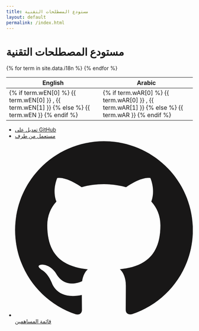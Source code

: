 ```yaml
---
title: مستودع المصطلحات التقنية
layout: default
permalink: /index.html
---
```


<!-- prettier-ignore-start -->
<!-- markdownlint-disable -->

<div class="content">
<h1>مستودع المصطلحات التقنية</h1>
  <table id="table_id" class="display">
    <thead>
      <tr>
        <th>English</th>
        <th>Arabic</th>
      </tr>
    </thead>
    <tbody>
    {% for term in site.data.i18n %}
      <tr>
        <td>
          <div itemscope itemtype="https://schema.org/DefinedTerm">
          {% if term.wEN[0] %}
            <span itemprop="termCode"> {{ term.wEN[0] }} </span>, 
            <span itemprop="name"> {{ term.wEN[1] }} </span>
            {% else %}
            <span itemprop="name"> {{ term.wEN }} </span>
          {% endif %}   
            <link itemprop="inDefinedTermSet" href="http://id.loc.gov/vocabulary/resourceTypes"/>
         </div>
        </td>
        <td>
          <div itemscope itemtype="https://schema.org/DefinedTerm">
          {% if term.wAR[0] %}
            <span itemprop="name"> {{ term.wAR[0] }} </span>, 
            <span itemprop="alternateName"> {{ term.wAR[1] }} </span>
          {% else %}
            <span itemprop="name"> {{ term.wAR }} </span>
          {% endif %}
            <link itemprop="inDefinedTermSet" href="http://id.loc.gov/vocabulary/resourceTypes"/>
         </div>
        </td>
      </tr>
      {% endfor %}
    </tbody>
  </table> 
</div>
<footer>
    <ul>
      <li><a href="https://github.com/softvenue/i18n">تعديل على GitHub</a></li>
      <li><a href="/used-by">مستعمل من طرف</a></li>
      <li><a class="button" href="/contributors">
        <svg fill="#181717" role="img" viewBox="0 0 24 24" xmlns="http://www.w3.org/2000/svg"><path d="M12 .297c-6.63 0-12 5.373-12 12 0 5.303 3.438 9.8 8.205 11.385.6.113.82-.258.82-.577 0-.285-.01-1.04-.015-2.04-3.338.724-4.042-1.61-4.042-1.61C4.422 18.07 3.633 17.7 3.633 17.7c-1.087-.744.084-.729.084-.729 1.205.084 1.838 1.236 1.838 1.236 1.07 1.835 2.809 1.305 3.495.998.108-.776.417-1.305.76-1.605-2.665-.3-5.466-1.332-5.466-5.93 0-1.31.465-2.38 1.235-3.22-.135-.303-.54-1.523.105-3.176 0 0 1.005-.322 3.3 1.23.96-.267 1.98-.399 3-.405 1.02.006 2.04.138 3 .405 2.28-1.552 3.285-1.23 3.285-1.23.645 1.653.24 2.873.12 3.176.765.84 1.23 1.91 1.23 3.22 0 4.61-2.805 5.625-5.475 5.92.42.36.81 1.096.81 2.22 0 1.606-.015 2.896-.015 3.286 0 .315.21.69.825.57C20.565 22.092 24 17.592 24 12.297c0-6.627-5.373-12-12-12"/></svg>
      <span>قائمة المساهمين</span>
    </a>
  </li>
</ul>
</footer>

<!-- markdownlint-enable -->
<!-- prettier-ignore-end -->
